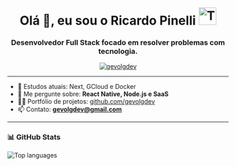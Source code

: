 <h1 align="center">Olá 👋, eu sou o Ricardo Pinelli <img src="https://cdn.jsdelivr.net/gh/devicons/devicon/icons/typescript/typescript-original.svg" width="40" height="40" alt="TypeScript"/></h1>
<h3 align="center">Desenvolvedor Full Stack focado em resolver problemas com tecnologia.</h3>

<p align="center">
  <a href="https://github.com/gevolgdev">
    <img src="https://komarev.com/ghpvc/?username=gevolgdev&label=Profile%20views&color=0e75b6&style=flat" alt="gevolgdev" />
  </a>
</p>

---

- 🌱 Estudos atuais: Next, GCloud e Docker
- 💬 Me pergunte sobre: **React Native, Node.js e SaaS**  
- 👨‍💻 Portfólio de projetos: [github.com/gevolgdev](https://github.com/gevolgdev)  
- 📫 Contato: **gevolgdev@gmail.com**

---

<h3>📊 GitHub Stats</h3>
<p align="left">
  <img src="https://github-readme-stats.vercel.app/api/top-langs/?username=gevolgdev&layout=compact&theme=tokyonight" alt="Top languages" />
</p>
